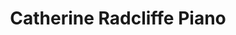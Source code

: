 ---
name: Catherine Radcliffe Piano
title: Catherine Radcliffe Piano
website: http://catherineradcliffepiano.weebly.com
facebook: catherineradcliffepiano
twitter: pianocat5
logo: BMT_logo_green_Teacher_Catherine.png
type: tuition
member: true
short-description: 'One to one piano and theory lessons for beginners and improvers,
  children and adults all welcome. In person and online lessons available.

  '
description: 'One to one piano and theory lessons for beginners and improvers, children
  and adults all welcome. In person and online lessons available.

  '
permalink: "/organisations/catherine_radcliffe_piano.html"
layout: org_page
---